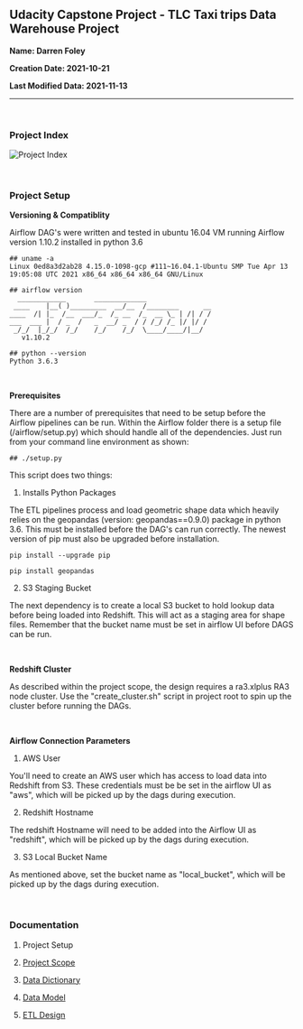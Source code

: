 ## Udacity Capstone Project - TLC Taxi trips Data Warehouse Project


**Name: Darren Foley**

**Creation Date: 2021-10-21**

**Last Modified Data: 2021-11-13**

-------------------------------------------------------

<br>

### Project Index

![Project Index](project_index.png)


<br>

### Project Setup

**Versioning & Compatiblity**

<p>Airflow DAG's were written and tested in ubuntu 16.04 VM running Airflow version 1.10.2 installed in python 3.6</p>

```
## uname -a 
Linux 0ed8a3d2ab28 4.15.0-1098-gcp #111~16.04.1-Ubuntu SMP Tue Apr 13 19:05:08 UTC 2021 x86_64 x86_64 x86_64 GNU/Linux
```


```
## airflow version
  ____________       _____________
 ____    |__( )_________  __/__  /________      __
____  /| |_  /__  ___/_  /_ __  /_  __ \_ | /| / /
___  ___ |  / _  /   _  __/ _  / / /_/ /_ |/ |/ /
 _/_/  |_/_/  /_/    /_/    /_/  \____/____/|__/
   v1.10.2
```

```
## python --version
Python 3.6.3
```

<br>

**Prerequisites**

<p>There are a number of prerequisites that need to be setup before the Airflow pipelines can be run. Within the Airflow folder there is a setup file (/airflow/setup.py) which should handle all of the dependencies. Just run from your command line environment as shown:</p>

```
## ./setup.py
```

This script does two things:

1. Installs Python Packages

<p>The ETL pipelines process and load geometric shape data which heavily relies on the geopandas (version: geopandas==0.9.0) package in python 3.6. This must be installed before the DAG's can run correctly. The newest version of pip must also be upgraded before installation. </p>

```
pip install --upgrade pip

pip install geopandas

```

2. S3 Staging Bucket

<p>The next dependency is to create a local S3 bucket to hold lookup data before being loaded into Redshift. This will act as a staging area for shape files. Remember that the bucket name must be set in airflow UI before DAGS can be run.</p>

<br>

**Redshift Cluster**

<p>As described within the project scope, the design requires a ra3.xlplus RA3 node cluster. Use the "create_cluster.sh" script in project root to spin up the cluster before running the DAGs.</p>

<br>

**Airflow Connection Parameters**

1. AWS User

<p>You'll need to create an AWS user which has access to load data into Redshift from S3. These credentials must be be set in the airflow UI as "aws", which will be picked up by the dags during execution.</p>

2. Redshift Hostname

<p>The redshift Hostname will need to be added into the Airflow UI as "redshift", which will be picked up by the dags during execution. </p>


3. S3 Local Bucket Name

<p>As mentioned above, set the bucket name as "local_bucket", which will be picked up by the dags during execution. </p>

<br>

### Documentation

1. Project Setup

2. [Project Scope](docs/ProjectScope.md) 

3. [Data Dictionary](docs/DataDictionary.md)

4. [Data Model](docs/DataModel.md)

5. [ETL Design](docs/ETLDesign.md) 
